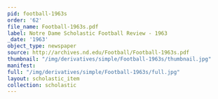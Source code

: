 ```yaml
---
pid: football-1963s
order: '62'
file_name: Football-1963s.pdf
label: Notre Dame Scholastic Football Review - 1963
_date: '1963'
object_type: newspaper
source: http://archives.nd.edu/Football/Football-1963s.pdf
thumbnail: "/img/derivatives/simple/Football-1963s/thumbnail.jpg"
manifest:
full: "/img/derivatives/simple/Football-1963s/full.jpg"
layout: scholastic_item
collection: scholastic
---
```

